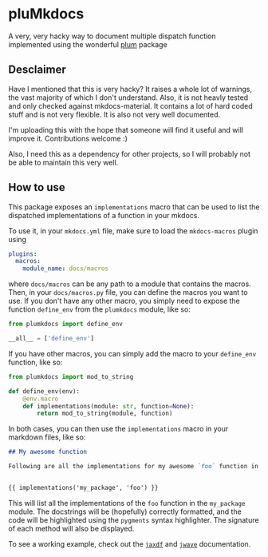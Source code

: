 # pluMkdocs

A very, very hacky way to document multiple dispatch function implemented using the wonderful [plum](https://github.com/wesselb/plum) package

## Desclaimer

Have I mentioned that this is very hacky? It raises a whole lot of warnings, the vast majority of which I don't understand. Also, it is not heavly tested and only checked against mkdocs-material. It contains a lot of hard coded stuff and is not very flexible. It is also not very well documented.

I'm uploading this with the hope that someone will find it useful and will improve it. Contributions welcome :)

Also, I need this as a dependency for other projects, so I will probably not be able to maintain this very well.

## How to use

This package exposes an `implementations` macro that can be used to list the dispatched implementations of a function in your mkdocs.

To use it, in your `mkdocs.yml` file, make sure to load the `mkdocs-macros` plugin using

```yaml
plugins:
  macros:
    module_name: docs/macros
```

where `docs/macros` can be any path to a module that contains the macros. Then, in your `docs/macros.py` file, you can define the macros you want to use. If you don't have any other macro, you simply need to expose the function `define_env` from the `plumkdocs` module, like so:

```python
from plumkdocs import define_env

__all__ = ['define_env']
```

If you have other macros, you can simply add the macro to your `define_env` function, like so:

```python
from plumkdocs import mod_to_string

def define_env(env):
    @env.macro
    def implementations(module: str, function=None):
        return mod_to_string(module, function)
```

In both cases, you can then use the `implementations` macro in your markdown files, like so:

```markdown
## My awesome function

Following are all the implementations for my awesome `foo` function in the package `my_package`:


{{ implementations('my_package', 'foo') }}
```

This will list all the implementations of the `foo` function in the `my_package` module. The docstrings will be (hopefully) correctly formatted, and the code will be highlighted using the `pygments` syntax highlighter. The signature of each method will also be displayed.

To see a working example, check out the [`jaxdf`](https://ucl-bug.github.io/jaxdf/) and [`jwave`](https://ucl-bug.github.io/jwave/) documentation.
